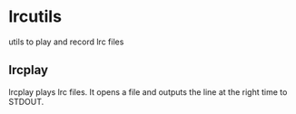 lrcutils
========

utils to play and record lrc files

## lrcplay
lrcplay plays lrc files. It opens a file and outputs the line at the right time to STDOUT.
